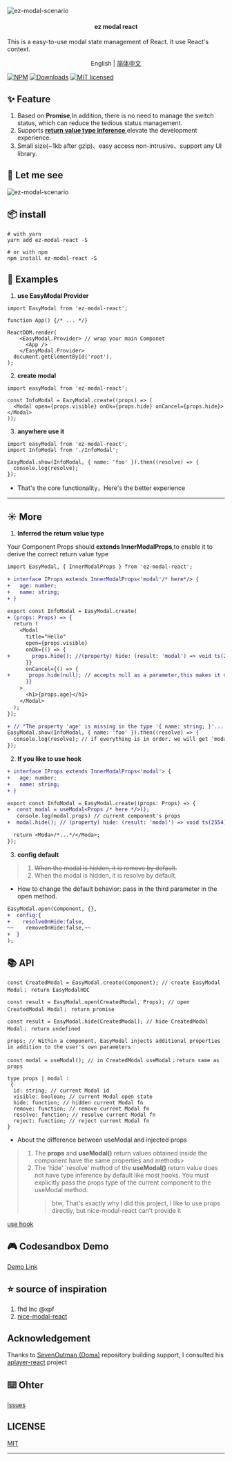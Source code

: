 ![ez-modal-scenario](assets/idea.png)

<p><h4 align='center'>ez modal react</h4></p>

This is a easy-to-use modal state management of React. It use React's context.

<p align='center'>English | <a href='./README.zh-CN.md'>简体中文</a> </p>

[![NPM](https://img.shields.io/npm/v/ez-modal-react.svg)](https://www.npmjs.com/package/ez-modal-react) [![Downloads](https://img.shields.io/npm/dm/ez-modal-react.svg)](https://www.npmjs.com/package/ez-modal-react) [![MIT licensed](https://img.shields.io/badge/license-MIT-blue.svg)](https://github.com/raotaohub/ez-modal-react/blob/main/LICENSE)

## ✨ Feature

1. Based on **Promise**,In addition, there is no need to manage the switch status, which can reduce the tedious status management.
2. Supports **<a href="#typeinfer" title="">return value type inference</a>**,elevate the development experience.
3. Small size(~1kb after gzip)、easy access non-intrusive、support any UI library.

## 🔨 Let me see

![ez-modal-scenario](assets/ez-modal-scenario.en.png)

## 📦 install

```shell
# with yarn
yarn add ez-modal-react -S

# or with npm
npm install ez-modal-react -S
```

## 🚀 Examples

1. **use EasyModal Provider**

```tsx
import EasyModal from 'ez-modal-react';

function App() {/* ... */}

ReactDOM.render(
    <EasyModal.Provider> // wrap your main Componet
      <App />
    </EasyModal.Provider>
  document.getElementById('root'),
);
```

2. **create modal**

```tsx
import easyModal from 'ez-modal-react';

const InfoModal = EazyModal.create((props) => (
  <Modal open={props.visible} onOk={props.hide} onCancel={props.hide}></Modal>
));
```

3. **anywhere use it**

```tsx
import easyModal from 'ez-modal-react';
import InfoModal from './InfoModal';

EasyModal.show(InfoModal, { name: 'foo' }).then((resolve) => {
  console.log(resolve);
});
```

- That's the core functionality，Here's the better experience

---

## ☀️ More

1. **Inferred the return value type**

Your Component Props should **extends InnerModalProps**,to enable it to derive the correct return value type

```diff
import EasyModal, { InnerModalProps } from 'ez-modal-react';

+ interface IProps extends InnerModalProps<'modal'/* here*/> {
+   age: number;
+   name: string;
+ }

export const InfoModal = EasyModal.create(
+ (props: Props) => {
  return (
    <Modal
      title="Hello"
      open={props.visible}
      onOk={() => {
+       props.hide(); //(property) hide: (result: 'modal') => void ts(2554)
      }}
      onCancel={() => {
+      props.hide(null); // accepts null as a parameter,this makes it not have to worry about type errors, which is great to use
      }}
    >
      <h1>{props.age}</h1>
    </Modal>
  );
});

+ // "The property 'age' is missing in the type '{ name: string; }'... ts(2345)"
EasyModal.show(InfoModal, { name: 'foo' }).then((resolve) => {
  console.log(resolve); // if everything is in order. we will get 'modal'
});
```

2. <a name="use hook" id="usehook">**If you like to use hook**</a>

```diff
+ interface IProps extends InnerModalProps<'modal'> {
+   age: number;
+   name: string;
+ }

export const InfoModal = EasyModal.create((props: Props) => {
+  const modal = useModal<Props /* here */>();
   console.log(modal.props) // current component's props
+  modal.hide(); // (property) hide: (result: 'modal') => void ts(2554)

  return <Moda>/*...*/</Moda>;
});
```

3. <a name="config" id="config">**config default**</a>

> 1. ~~When the modal is hidden, it is remove by default.~~
> 2. When the modal is hidden, it is resolve by default.

- How to change the default behavior: pass in the third parameter in the open method.

```diff
EasyModal.open(Component, {},
+  config:{
+    resolveOnHide:false,
~~    removeOnHide:false,~~
+  }
);
```

## 📚 API

```tsx
const CreatedModal = EasyModal.create(Component); // create EasyModal Modal； return EasyModalHOC

const result = EasyModal.open(CreatedModal, Props); // open CreatedModal Modal； return promise

const result = EasyModal.hide(CreatedModal); // hide CreatedModal Modal； return undefined

props; // Within a component, EasyModal injects additional properties in addition to the user's own parameters

const modal = useModal(); // in CreatedModal useModal；return same as props

type props | modal :
 {
  id: string; // current Modal id
  visible: boolean; // current Modal open state
  hide: function; // hidden current Modal fn
  remove: function; // remove current Modal fn
  resolve: function; // resolve current Modal fn
  reject: function; // reject current Modal fn
}
```

- About the difference between useModal and injected props

> 1. The **props** and **useModal()** return values obtained inside the component have the same properties and methods>
> 2. The 'hide' 'resolve' method of the **useModal()** return value does not have type inference by default like most hooks. You must explicitly pass the props type of the current component to the useModal method.
>    > btw, That's exactly why I did this project, I like to use props directly, but nice-modal-react can't provide it

<a href="#usehook" title="use hook">use hook</a>

## 🎮 Codesandbox Demo

[Demo Link](https://codesandbox.io/p/sandbox/confident-shape-rt7bzr?embed=1)

## ⭐ source of inspiration

1. fhd Inc @xpf
2. [nice-modal-react](https://github.com/eBay/nice-modal-react)

## Acknowledgement

Thanks to [SevenOutman (Doma)](https://github.com/SevenOutman) repository building support, I consulted his [aplayer-react](https://github.com/SevenOutman/aplayer-react) project

## ⌨️ Ohter

[Issues](https://github.com/raotaohub/ez-modal-react/issues)

## LICENSE

[MIT](https://github.com/raotaohub/ez-modal-react/blob/main/LICENSE)

---
